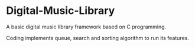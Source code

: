 # Digital-Music-Library

A basic digital music library framework based on C programming.

Coding implements queue, search and sorting algorithm to run its features.
